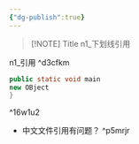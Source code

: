 ```yaml
---
{"dg-publish":true}
---
```




> [!NOTE] Title
> n1_下划线引用


n1_引用 ^d3cfkm


```java title="n1 code" {2}
public static void main
new OBject
}
```

^16w1u2


- 中文文件引用有问题？ ^p5mrjr
